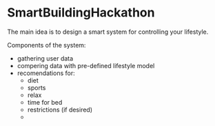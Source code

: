 # SmartBuildingHackathon

The main idea is to design a smart system for controlling your lifestyle.

Components of the system:
- gathering user data
- compering data with pre-defined lifestyle model
- recomendations for:
    + diet
    + sports
    + relax
    + time for bed
    + restrictions (if desired)
    + 
